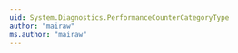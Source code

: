 ```yaml
---
uid: System.Diagnostics.PerformanceCounterCategoryType
author: "mairaw"
ms.author: "mairaw"
---
```

